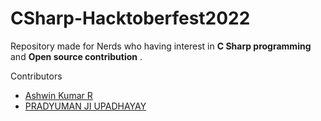 # CSharp-Hacktoberfest2022
Repository made for Nerds who having interest in **C Sharp programming** and **Open source contribution** .

Contributors
- [Ashwin Kumar R](https://github.com/Ash515)
- [PRADYUMAN JI UPADHAYAY](https://github.com/RajRocky999)
